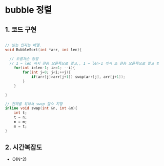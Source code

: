 # bubble 정렬

## 1. 코드 구현

```cpp

// 받는 인자는 배열.
void BubbleSort(int *arr, int len){
  
  // 오름차순 정렬
  // 1 ~ len 까지 큰놈 오른쪽으로 밀고,, 1 ~ len-1 까지 또 큰놈 오른쪽으로 밀고 반복.
	for(int i=len-1; i>=1; --i){
		for(int j=0; j<i;++j){
			if(arr[j]>arr[j+1]) swap(arr[j], arr[j+1]);
		}
	}
	
}

// 편의를 위해서 swap 함수 지정
inline void swap(int &n, int &m){
	int t;
	t = n;
	n = m;
	m = t;	
}
```

## 2. 시간복잡도
  - O(N^2)
